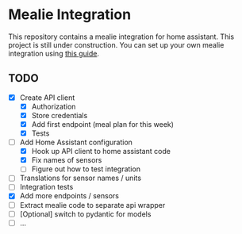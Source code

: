 # Mealie Integration

This repository contains a mealie integration for home assistant. This project is still under construction. You can set up your own mealie integration using [this guide](https://hay-kot.github.io/mealie/documentation/getting-started/introduction/).

## TODO

- [x] Create API client
  - [x] Authorization
  - [x] Store credentials
  - [x] Add first endpoint (meal plan for this week)
  - [x] Tests
- [ ] Add Home Assistant configuration
  - [x] Hook up API client to home assistant code
  - [x] Fix names of sensors
  - [ ] Figure out how to test integration
- [ ] Translations for sensor names / units
- [ ] Integration tests
- [x] Add more endpoints / sensors
- [ ] Extract mealie code to separate api wrapper
- [ ] [Optional] switch to pydantic for models
- [ ] ...
